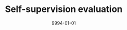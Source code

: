 ---
title: "Self-supervision evaluation"
collection: publications
excerpt: 'Have undertaken further work in this direction. Will update the detailed description once its complete.'
date: 9994-01-01
---